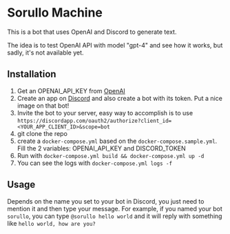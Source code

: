 # Sorullo Machine

This is a bot that uses OpenAI and Discord to generate text.

The idea is to test OpenAI API with model "gpt-4" and see how it works, but sadly, it's not available yet.

## Installation

1. Get an OPENAI_API_KEY from [OpenAI](https://openai.com/)
1. Create an app on [Discord](https://discord.com/developers/applications) and also create a bot with its token. Put a nice image on that bot!
1. Invite the bot to your server, easy way to accomplish is to use `https://discordapp.com/oauth2/authorize?client_id=<YOUR_APP_CLIENT_ID>&scope=bot`
1. git clone the repo
1. create a `docker-compose.yml` based on the `docker-compose.sample.yml`. Fill the 2 variables: OPENAI_API_KEY and DISCORD_TOKEN
1. Run with `docker-compose.yml build && docker-compose.yml up -d`
1. You can see the logs with `docker-compose.yml logs -f`
 

## Usage

Depends on the name you set to your bot in Discord, you just need to mention it and then type your message. For example, if you named your bot `sorullo`, you can type `@sorullo hello world` and it will reply with something like `hello world, how are you?`

